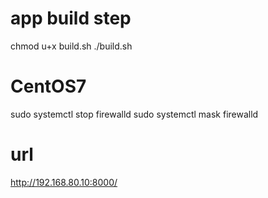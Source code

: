 # app build step
chmod u+x build.sh
./build.sh

# CentOS7
sudo systemctl stop firewalld
sudo systemctl mask firewalld

# url
http://192.168.80.10:8000/

